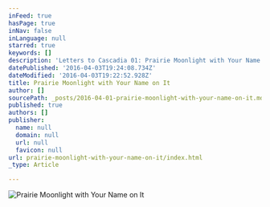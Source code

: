 ```yaml
---
inFeed: true
hasPage: true
inNav: false
inLanguage: null
starred: true
keywords: []
description: 'Letters to Cascadia 01: Prairie Moonlight with Your Name on It'
datePublished: '2016-04-03T19:24:08.734Z'
dateModified: '2016-04-03T19:22:52.928Z'
title: Prairie Moonlight with Your Name on It
author: []
sourcePath: _posts/2016-04-01-prairie-moonlight-with-your-name-on-it.md
published: true
authors: []
publisher:
  name: null
  domain: null
  url: null
  favicon: null
url: prairie-moonlight-with-your-name-on-it/index.html
_type: Article

---
```

![Prairie Moonlight with Your Name on It](https://the-grid-user-content.s3-us-west-2.amazonaws.com/6048967e-8306-4cf6-9463-1ffdb9eee277.jpg)
